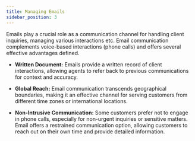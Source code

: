 ```yaml
---
title: Managing Emails 
sidebar_position: 3
---
```


Emails play a crucial role as a communication channel for handling client inquiries, managing various interactions etc. Email communication complements voice-based interactions (phone calls) and offers several effective advantages defined.

- **Written Document:** Emails provide a written record of client interactions, allowing agents to refer back to previous communications for context and accuracy.

- **Global Reach:** Email communication transcends geographical boundaries, making it an effective channel for serving customers from different time zones or international locations.

- **Non-Intrusive Communication:** Some customers prefer not to engage in phone calls, especially for non-urgent inquiries or sensitive matters. Email offers a restrained communication option, allowing customers to reach out on their own time and provide detailed information.
